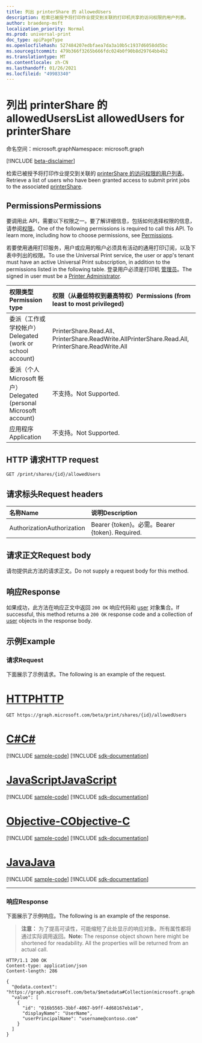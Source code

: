 ```yaml
---
title: 列出 printerShare 的 allowedUsers
description: 检索已被授予将打印作业提交到关联的打印机共享的访问权限的用户列表。
author: braedenp-msft
localization_priority: Normal
ms.prod: universal-print
doc_type: apiPageType
ms.openlocfilehash: 527484207edbfaea7da3a10b5c1937d6058dd5bc
ms.sourcegitcommit: 479b366f3265b666fdc024b0f90b8d29764bb4b2
ms.translationtype: MT
ms.contentlocale: zh-CN
ms.lasthandoff: 01/26/2021
ms.locfileid: "49983340"
---
```

# <a name="list-allowedusers-for-printershare"></a><span data-ttu-id="49d66-103">列出 printerShare 的 allowedUsers</span><span class="sxs-lookup"><span data-stu-id="49d66-103">List allowedUsers for printerShare</span></span>

<span data-ttu-id="49d66-104">命名空间：microsoft.graph</span><span class="sxs-lookup"><span data-stu-id="49d66-104">Namespace: microsoft.graph</span></span>

[!INCLUDE [beta-disclaimer](../../includes/beta-disclaimer.md)]

<span data-ttu-id="49d66-105">检索已被授予将打印作业提交到关联的 [printerShare 的访问权限的用户列表](../resources/printershare.md)。</span><span class="sxs-lookup"><span data-stu-id="49d66-105">Retrieve a list of users who have been granted access to submit print jobs to the associated [printerShare](../resources/printershare.md).</span></span>

## <a name="permissions"></a><span data-ttu-id="49d66-106">Permissions</span><span class="sxs-lookup"><span data-stu-id="49d66-106">Permissions</span></span>
<span data-ttu-id="49d66-p101">要调用此 API，需要以下权限之一。要了解详细信息，包括如何选择权限的信息，请参阅[权限](/graph/permissions-reference)。</span><span class="sxs-lookup"><span data-stu-id="49d66-p101">One of the following permissions is required to call this API. To learn more, including how to choose permissions, see [Permissions](/graph/permissions-reference).</span></span>

<span data-ttu-id="49d66-109">若要使用通用打印服务，用户或应用的租户必须具有活动的通用打印订阅，以及下表中列出的权限。</span><span class="sxs-lookup"><span data-stu-id="49d66-109">To use the Universal Print service, the user or app's tenant must have an active Universal Print subscription, in addition to the permissions listed in the following table.</span></span> <span data-ttu-id="49d66-110">登录用户必须是打印机 [管理员](/azure/active-directory/users-groups-roles/directory-assign-admin-roles#printer-administrator)。</span><span class="sxs-lookup"><span data-stu-id="49d66-110">The signed in user must be a [Printer Administrator](/azure/active-directory/users-groups-roles/directory-assign-admin-roles#printer-administrator).</span></span>

|<span data-ttu-id="49d66-111">权限类型</span><span class="sxs-lookup"><span data-stu-id="49d66-111">Permission type</span></span> | <span data-ttu-id="49d66-112">权限（从最低特权到最高特权）</span><span class="sxs-lookup"><span data-stu-id="49d66-112">Permissions (from least to most privileged)</span></span> |
|:---------------|:--------------------------------------------|
|<span data-ttu-id="49d66-113">委派（工作或学校帐户）</span><span class="sxs-lookup"><span data-stu-id="49d66-113">Delegated (work or school account)</span></span>| <span data-ttu-id="49d66-114">PrinterShare.Read.All、PrinterShare.ReadWrite.All</span><span class="sxs-lookup"><span data-stu-id="49d66-114">PrinterShare.Read.All, PrinterShare.ReadWrite.All</span></span> |
|<span data-ttu-id="49d66-115">委派（个人 Microsoft 帐户）</span><span class="sxs-lookup"><span data-stu-id="49d66-115">Delegated (personal Microsoft account)</span></span>|<span data-ttu-id="49d66-116">不支持。</span><span class="sxs-lookup"><span data-stu-id="49d66-116">Not Supported.</span></span>|
|<span data-ttu-id="49d66-117">应用程序</span><span class="sxs-lookup"><span data-stu-id="49d66-117">Application</span></span>|<span data-ttu-id="49d66-118">不支持。</span><span class="sxs-lookup"><span data-stu-id="49d66-118">Not Supported.</span></span>|

## <a name="http-request"></a><span data-ttu-id="49d66-119">HTTP 请求</span><span class="sxs-lookup"><span data-stu-id="49d66-119">HTTP request</span></span>
<!-- { "blockType": "ignored" } -->
```http
GET /print/shares/{id}/allowedUsers
```

## <a name="request-headers"></a><span data-ttu-id="49d66-120">请求标头</span><span class="sxs-lookup"><span data-stu-id="49d66-120">Request headers</span></span>
| <span data-ttu-id="49d66-121">名称</span><span class="sxs-lookup"><span data-stu-id="49d66-121">Name</span></span>      |<span data-ttu-id="49d66-122">说明</span><span class="sxs-lookup"><span data-stu-id="49d66-122">Description</span></span>|
|:----------|:----------|
| <span data-ttu-id="49d66-123">Authorization</span><span class="sxs-lookup"><span data-stu-id="49d66-123">Authorization</span></span> | <span data-ttu-id="49d66-p103">Bearer {token}。必需。</span><span class="sxs-lookup"><span data-stu-id="49d66-p103">Bearer {token}. Required.</span></span> |

## <a name="request-body"></a><span data-ttu-id="49d66-126">请求正文</span><span class="sxs-lookup"><span data-stu-id="49d66-126">Request body</span></span>
<span data-ttu-id="49d66-127">请勿提供此方法的请求正文。</span><span class="sxs-lookup"><span data-stu-id="49d66-127">Do not supply a request body for this method.</span></span>
## <a name="response"></a><span data-ttu-id="49d66-128">响应</span><span class="sxs-lookup"><span data-stu-id="49d66-128">Response</span></span>
<span data-ttu-id="49d66-129">如果成功，此方法在响应正文中返回 `200 OK` 响应代码和 [user](../resources/user.md) 对象集合。</span><span class="sxs-lookup"><span data-stu-id="49d66-129">If successful, this method returns a `200 OK` response code and a collection of [user](../resources/user.md) objects in the response body.</span></span>
## <a name="example"></a><span data-ttu-id="49d66-130">示例</span><span class="sxs-lookup"><span data-stu-id="49d66-130">Example</span></span>
### <a name="request"></a><span data-ttu-id="49d66-131">请求</span><span class="sxs-lookup"><span data-stu-id="49d66-131">Request</span></span>
<span data-ttu-id="49d66-132">下面展示了示例请求。</span><span class="sxs-lookup"><span data-stu-id="49d66-132">The following is an example of the request.</span></span>


# <a name="http"></a>[<span data-ttu-id="49d66-133">HTTP</span><span class="sxs-lookup"><span data-stu-id="49d66-133">HTTP</span></span>](#tab/http)
<!-- {
  "blockType": "request",
  "name": "get_allowedUsers"
}-->
```msgraph-interactive
GET https://graph.microsoft.com/beta/print/shares/{id}/allowedUsers
```
# <a name="c"></a>[<span data-ttu-id="49d66-134">C#</span><span class="sxs-lookup"><span data-stu-id="49d66-134">C#</span></span>](#tab/csharp)
[!INCLUDE [sample-code](../includes/snippets/csharp/get-allowedusers-csharp-snippets.md)]
[!INCLUDE [sdk-documentation](../includes/snippets/snippets-sdk-documentation-link.md)]

# <a name="javascript"></a>[<span data-ttu-id="49d66-135">JavaScript</span><span class="sxs-lookup"><span data-stu-id="49d66-135">JavaScript</span></span>](#tab/javascript)
[!INCLUDE [sample-code](../includes/snippets/javascript/get-allowedusers-javascript-snippets.md)]
[!INCLUDE [sdk-documentation](../includes/snippets/snippets-sdk-documentation-link.md)]

# <a name="objective-c"></a>[<span data-ttu-id="49d66-136">Objective-C</span><span class="sxs-lookup"><span data-stu-id="49d66-136">Objective-C</span></span>](#tab/objc)
[!INCLUDE [sample-code](../includes/snippets/objc/get-allowedusers-objc-snippets.md)]
[!INCLUDE [sdk-documentation](../includes/snippets/snippets-sdk-documentation-link.md)]

# <a name="java"></a>[<span data-ttu-id="49d66-137">Java</span><span class="sxs-lookup"><span data-stu-id="49d66-137">Java</span></span>](#tab/java)
[!INCLUDE [sample-code](../includes/snippets/java/get-allowedusers-java-snippets.md)]
[!INCLUDE [sdk-documentation](../includes/snippets/snippets-sdk-documentation-link.md)]

---


### <a name="response"></a><span data-ttu-id="49d66-138">响应</span><span class="sxs-lookup"><span data-stu-id="49d66-138">Response</span></span>
<span data-ttu-id="49d66-139">下面展示了示例响应。</span><span class="sxs-lookup"><span data-stu-id="49d66-139">The following is an example of the response.</span></span>
><span data-ttu-id="49d66-p104">**注意：** 为了提高可读性，可能缩短了此处显示的响应对象。所有属性都将通过实际调用返回。</span><span class="sxs-lookup"><span data-stu-id="49d66-p104">**Note:** The response object shown here might be shortened for readability. All the properties will be returned from an actual call.</span></span>
<!-- {
  "blockType": "response",
  "truncated": true,
  "@odata.type": "microsoft.graph.user",
  "isCollection": true
} -->
```http
HTTP/1.1 200 OK
Content-type: application/json
Content-length: 286

{
  "@odata.context": "https://graph.microsoft.com/beta/$metadata#Collection(microsoft.graph.user)",
  "value": [
    {
      "id": "016b5565-3bbf-4067-b9ff-4d68167eb1a6",
      "displayName": "UserName",
      "userPrincipalName": "username@contoso.com"
    }
  ]
}
```

<!-- uuid: 8fcb5dbc-d5aa-4681-8e31-b001d5168d79
2015-10-25 14:57:30 UTC -->
<!-- {
  "type": "#page.annotation",
  "description": "List allowedUsers",
  "keywords": "",
  "section": "documentation",
  "tocPath": ""
}-->
